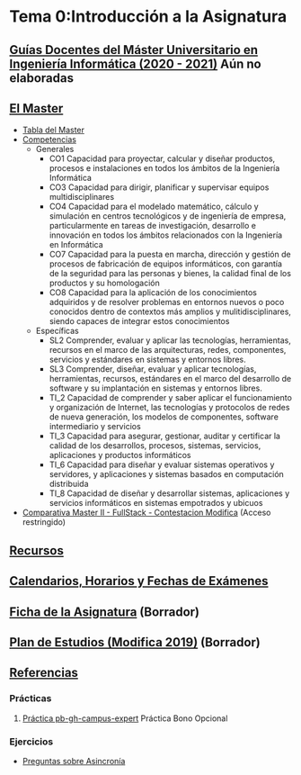 # Tema 0:Introducción a la Asignatura 

## [Guías Docentes del Máster Universitario en Ingeniería Informática (2020 - 2021)](https://www.ull.es/apps/guias/guias/view_degree/670) Aún no elaboradas

## [El Master](../degree.md)

* [Tabla del Master](masterii2019.html)
* [Competencias](Competencias.html)
    * Generales
        * CO1	Capacidad para proyectar, calcular y diseñar productos, procesos e instalaciones en todos los ámbitos de la Ingeniería Informática	
        * CO3	Capacidad para dirigir, planificar y supervisar equipos multidisciplinares
        * CO4	Capacidad para el modelado matemático, cálculo y simulación en centros tecnológicos y de ingeniería de empresa, particularmente en tareas de investigación, desarrollo e innovación en todos los ámbitos relacionados con la Ingeniería en Informática	
        * CO7	Capacidad para la puesta en marcha, dirección y gestión de procesos de fabricación de equipos informáticos, con garantía de la seguridad para las personas y bienes, la calidad final de los productos y su homologación
        * CO8	Capacidad para la aplicación de los conocimientos adquiridos y de resolver problemas en entornos nuevos o poco conocidos dentro de contextos más amplios y mulitidisciplinares, siendo capaces de integrar estos conocimientos
    * Específicas
        * SL2	Comprender, evaluar y aplicar las tecnologías, herramientas, recursos en el marco de las arquitecturas, redes, componentes, servicios y estándares en sistemas y entornos libres.
        * SL3	Comprender, diseñar, evaluar y aplicar tecnologías, herramientas, recursos, estándares en el marco del desarrollo de software y su implantación en sistemas y entornos libres.
        * TI_2	Capacidad de comprender y saber aplicar el funcionamiento y organización de Internet, las tecnologías y protocolos de redes de nueva generación, los modelos de componentes, software intermediario y servicios
        * TI_3	Capacidad para asegurar, gestionar, auditar y certificar la calidad de los desarrollos, procesos, sistemas, servicios, aplicaciones y productos informáticos
        * TI_6	Capacidad para diseñar y evaluar sistemas operativos y servidores, y aplicaciones y sistemas basados en computación distribuida
        * TI_8	Capacidad de diseñar y desarrollar sistemas, aplicaciones y servicios informáticos en sistemas empotrados y ubicuos
* [Comparativa Master II - FullStack - Contestacion Modifica](https://docs.google.com/spreadsheets/d/12kSTXT4L2cDqxWn1KzDiuxTOlsn2tPqQU0oOjAB4Sn8/edit?ts=5d710033#gid=850748816) (Acceso restringido)

## [Recursos](../resources.md)

## [Calendarios, Horarios y Fechas de Exámenes](../timetables.md)

## [Ficha de la Asignatura](TWBE.html) (Borrador)

## [Plan de Estudios (Modifica 2019)](Plan_Estudios.html) (Borrador)

## [Referencias](../references.md)

### Prácticas

1. [Práctica pb-gh-campus-expert](practicas/pb-gh-campus-expert) Práctica Bono Opcional

### Ejercicios

* [Preguntas sobre Asincronía](preguntas-async.html)
